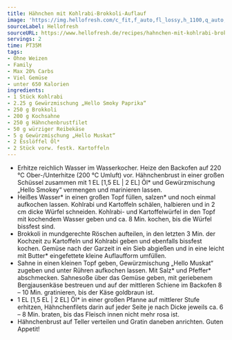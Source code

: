 ```yaml
---
title: Hähnchen mit Kohlrabi-Brokkoli-Auflauf
image: 'https://img.hellofresh.com/c_fit,f_auto,fl_lossy,h_1100,q_auto,w_2600/hellofresh_s3/image/hahnchen-mit-kohlrabi-brokkoli-auflauf-0d0f792a.jpg'
sourceLabel: Hellofresh
sourceURL: https://www.hellofresh.de/recipes/hahnchen-mit-kohlrabi-brokkoli-auflauf-632c3ce8649c6026e60412b4
servings: 2
time: PT35M
tags:
- Ohne Weizen
- Family
- Max 20% Carbs
- Viel Gemüse
- unter 650 Kalorien
ingredients:
- 1 Stück Kohlrabi
- 2.25 g Gewürzmischung „Hello Smoky Paprika“
- 250 g Brokkoli
- 200 g Kochsahne
- 250 g Hähnchenbrustfilet
- 50 g würziger Reibekäse
- 5 g Gewürzmischung „Hello Muskat“
- 2 Esslöffel Öl*
- 2 Stück vorw. festk. Kartoffeln
---
```


- Erhitze reichlich Wasser im Wasserkocher. Heize den Backofen auf 220 °C Ober-/Unterhitze (200 °C Umluft) vor. Hähnchenbrust in einer großen Schüssel zusammen mit 1 EL [1,5 EL | 2 EL] Öl\* und Gewürzmischung „Hello Smokey“ vermengen und marinieren lassen.
- Heißes Wasser\* in einen großen Topf füllen, salzen\* und noch einmal aufkochen lassen. Kohlrabi und Kartoffeln schälen, halbieren und in 2 cm dicke Würfel schneiden. Kohlrabi- und Kartoffelwürfel in den Topf mit kochendem Wasser geben und ca. 8 Min. kochen, bis die Würfel bissfest sind.
- Brokkoli in mundgerechte Röschen aufteilen, in den letzten 3 Min. der Kochzeit zu Kartoffeln und Kohlrabi geben und ebenfalls bissfest kochen. Gemüse nach der Garzeit in ein Sieb abgießen und in eine leicht mit Butter\* eingefettete kleine Auflaufform umfüllen.
- Sahne in einen kleinen Topf geben, Gewürzmischung „Hello Muskat“ zugeben und unter Rühren aufkochen lassen. Mit Salz\* und Pfeffer\* abschmecken. Sahnesoße über das Gemüse geben, mit geriebenem Bergjausenkäse bestreuen und auf der mittleren Schiene im Backofen 8 – 10 Min. gratinieren, bis der Käse goldbraun ist.
- 1 EL [1,5 EL | 2 EL] Öl\* in einer großen Pfanne auf mittlerer Stufe erhitzen, Hähnchenfilets darin auf jeder Seite je nach Dicke jeweils ca. 6 – 8 Min. braten, bis das Fleisch innen nicht mehr rosa ist.
- Hähnchenbrust auf Teller verteilen und Gratin daneben anrichten. Guten Appetit!
